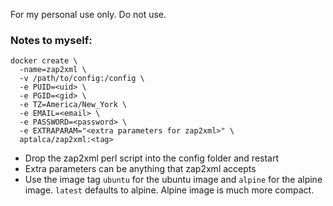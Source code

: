 For my personal use only. Do not use.

### Notes to myself:
```
docker create \
  -name=zap2xml \
  -v /path/to/config:/config \
  -e PUID=<uid> \
  -e PGID=<gid> \
  -e TZ=America/New_York \
  -e EMAIL=<email> \
  -e PASSWORD=<password> \
  -e EXTRAPARAM="<extra parameters for zap2xml>" \
  aptalca/zap2xml:<tag>
  ```
  
- Drop the zap2xml perl script into the config folder and restart
- Extra parameters can be anything that zap2xml accepts
- Use the image tag `ubuntu` for the ubuntu image and `alpine` for the alpine image. `latest` defaults to alpine. Alpine image is much more compact.
